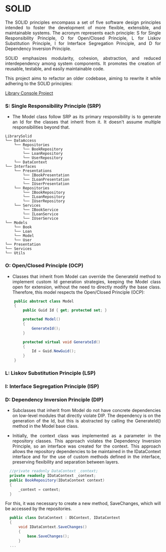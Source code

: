 # SOLID
<p align="justify">The SOLID principles encompass a set of five software design principles intended to foster the development of more flexible, extensible, and maintainable systems. The acronym represents each principle: S for Single Responsibility Principle, O for Open/Closed Principle, L for Liskov Substitution Principle, I for Interface Segregation Principle, and D for Dependency Inversion Principle.</p>

<p align="justify">SOLID emphasizes modularity, cohesion, abstraction, and reduced interdependency among system components. It promotes the creation of reusable, testable, and easily maintainable code.</p>

<p align="justify">This project aims to refactor an older codebase, aiming to rewrite it while adhering to the SOLID principles:</p>

[Library Console Project](https://github.com/victor-vdo/Library) 
 

### S: Single Responsibility Principle (SRP)
- <p align="justify"> The Model class follow SRP as its primary responsibility is to generate an Id for the classes that inherit from it. It doesn't assume multiple responsibilities beyond that. </p>

```
LibrarySolid
└── DataAccess
    └── Repositories
        └── BookRepository
        └── LoanRepository
        └── UserRepository
    └── DataContext
└── Interfaces
    └── Presentations
        └── IBookPresentation
        └── ILoanPresentation
        └── IUserPresentation
    └── Repositories
        └── IBookRepository
        └── ILoanRepository
        └── IUserRepository
    └── Services
        └── IBookService
        └── ILoanService
        └── IUserService
└── Models
    └── Book
    └── Loan
    └── Model
    └── User
└── Presentation
└── Services
└── Utils
```

### O: Open/Closed Principle (OCP)
- <p align="justify"> Classes that inherit from Model can override the GenerateId method to implement custom Id generation strategies, keeping the Model class open for extension, without the need to directly modify the base class. Therefore, this model respects the Open/Closed Principle (OCP): </p>

```c#
    public abstract class Model
    {
        public Guid Id { get; protected set; }

        protected Model()
        {
            GenerateId();
        }

        protected virtual void GenerateId()
        {
            Id = Guid.NewGuid();
        }
    }
```


### L: Liskov Substitution Principle (LSP)

### I: Interface Segregation Principle (ISP)

### D: Dependency Inversion Principle (DIP)
- <p align="justify">Subclasses that inherit from Model do not have concrete dependencies on low-level modules that directly violate DIP. The dependency is on the generation of the Id, but this is abstracted by calling the GenerateId() method in the Model base class.</p>
- <p align="justify">Initially, the context class was implemented as a parameter in the repository classes. This approach violates the Dependency Inversion Principle, so an interface was created for the context. This approach allows the repository dependencies to be maintained in the IDataContext interface and for the use of custom methods defined in the interface, preserving flexibility and separation between layers.</p>

```c#
  //private readonly DataContext _context;
  private readonly IDataContext _context;
  public BookRepository(IDataContext context)
  {
      _context = context;
  }
```
<p align="justify"> For this, it was necessary to create a new method, SaveChanges, which will be accessed by the repositories. </p>

```c#
  public class DataContext : DbContext, IDataContext
  { 
      void IDataContext.SaveChanges()
      {
          base.SaveChanges();
      }
  ...
```


